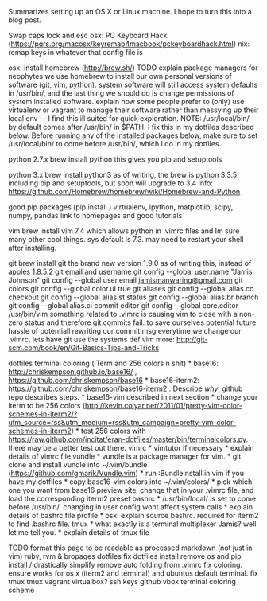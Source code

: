 Summarizes setting up an OS X or Linux machine. I hope to turn this into a blog post.

Swap caps lock and esc
    osx: PC Keyboard Hack (https://pqrs.org/macosx/keyremap4macbook/pckeyboardhack.html)
    nix: remap keys in whatever that config file is

osx: install homebrew (http://brew.sh/)
    TODO explain package managers for neophytes
    we use homebrew to install our own personal versions of software (git, vim, python).
    system software will still access system defaults in /usr/bin/, and the last thing we 
    should do is change permissions of system installed software.
    explain how some people prefer to (only) use virtualenv or vagrant to manage their software rather 
    than messying up their local env -- I find this ill suited for quick exploration.
    NOTE: /usr/local/bin/ by default comes after /usr/bin/ in $PATH. I fix this in my dotfiles described
    below. Before running any of the installed packages below, make sure to set /usr/local/bin/ to come 
    before /usr/bin/, which I do in my dotfiles.

python 2.7.x
    brew install python
        this gives you pip and setuptools

python 3.x
    brew install python3
        as of writing, the brew is python 3.3.5 including pip and setuptools, but soon will upgrade to 3.4
    info: https://github.com/Homebrew/homebrew/wiki/Homebrew-and-Python

good pip packages (pip install <package>)
    virtualenv, ipython, matplotlib, scipy, numpy, pandas
    link to homepages and good tutorials

vim
    brew install vim
    7.4 which allows python in .vimrc files and Im sure many other cool things.
    sys default is 7.3. may need to restart your shell after installing.

git
    brew install git
        the brand new version 1.9.0 as of writing this, instead of apples 1.8.5.2
    git email and username
        git config --global user.name "Jamis Johnson"
        git config --global user.email jamismanwaring@gmail.com
    git colors
        git config --global color.ui true
    git aliases
        git config --global alias.co checkout
        git config --global alias.st status
        git config --global alias.br branch
        git config --global alias.ci commit
    editor
        git config --global core.editor /usr/bin/vim
        something related to .vimrc is causing vim to close with a non-zero status and 
        therefore git commits fail.  to save ourselves potential future hassle of 
        potentiall rewriting our commit msg everytime we change our .vimrc, 
        lets have git use the systems def vim
    more: http://git-scm.com/book/en/Git-Basics-Tips-and-Tricks

dotfiles 
    terminal coloring (iTerm and 256 colors n shit)
        * base16: http://chriskempson.github.io/base16/ , https://github.com/chriskempson/base16
        * base16-iterm2: https://github.com/chriskempson/base16-iterm2 . Describe *why*; github repo describes steps.
        * base16-vim described in next section
        * change your iterm to be 256 colors (http://kevin.colyar.net/2011/01/pretty-vim-color-schemes-in-iterm2/?utm_source=rss&utm_medium=rss&utm_campaign=pretty-vim-color-schemes-in-iterm2)
        * test 256 colors with https://raw.github.com/incitat/eran-dotfiles/master/bin/terminalcolors.py. there may be a better test out there.
    vimrc
        * vimtutor if necessary
        * explain details of vimrc file
    vundle
        * vundle is a package manager for vim.
        * git clone and install vundle into ~/.vim/bundle (https://github.com/gmarik/Vundle.vim)
        * run :BundleInstall in vim if you have my dotfiles
        * copy base16-vim colors into ~/.vim/colors/
        * pick which one you want from base16 preview site, change that in your .vimrc file, and load the corresponding iterm2 preset
    bashrc
        * /usr/bin/local/ is set to come before /usr/bin/. changing in user config wont affect system calls
        * explain details of bashrc file
    profile
        * osx: explain source bashrc. required for iterm2 to find .bashrc file.
    tmux
        * what exactly is a terminal multiplexer Jamis? well let me tell you.
        * explain details of tmux file

TODO
    format this page to be readable as processed markdown (not just in vim)
    ruby, rvm & bropages
    dotfiles
        fix dotfiles install
            remove os and pip install / drastically simplify
        remove auto folding from .vimrc
        fix coloring. ensure works for os x (iterm2 and terminal) and ubuntus default terminal.
        fix tmux
    tmux
    vagrant
    virtualbox?
    ssh keys
        github
        vbox
    terminal coloring scheme
